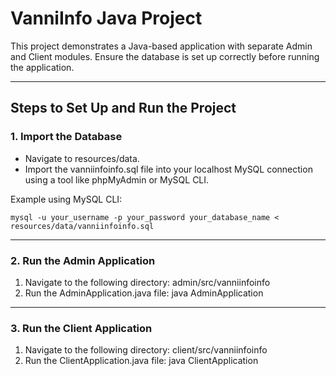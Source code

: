 # VanniInfo Java Project

This project demonstrates a Java-based application with separate Admin and Client modules. Ensure the database is set up correctly before running the application.

---

## Steps to Set Up and Run the Project

### 1. Import the Database

- Navigate to resources/data.
- Import the vanniinfoinfo.sql file into your localhost MySQL connection using a tool like phpMyAdmin or MySQL CLI.


Example using MySQL CLI:
```
mysql -u your_username -p your_password your_database_name < resources/data/vanniinfoinfo.sql
```
---

### 2. Run the Admin Application

1. Navigate to the following directory:
   admin/src/vanniinfoinfo
2. Run the AdminApplication.java file:
   java AdminApplication

---

### 3. Run the Client Application

1. Navigate to the following directory:
   client/src/vanniinfoinfo
2. Run the ClientApplication.java file:
   java ClientApplication
